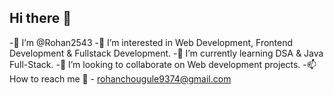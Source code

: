 ## Hi there 👋

<!--
**Rohan2543/Rohan2543** is a ✨ _special_ ✨ repository because its `README.md` (this file) appears on your GitHub profile.

Here are some ideas to get you started:
-->

-👋 I’m @Rohan2543
-👀 I’m interested in Web Development, Frontend Development & Fullstack Development.
-🌱 I’m currently learning DSA & Java Full-Stack.
-💞️ I’m looking to collaborate on Web development projects.
-📫 How to reach me 📧 - rohanchougule9374@gmail.com
